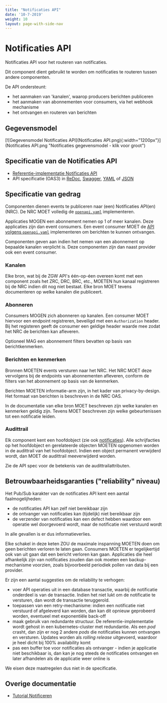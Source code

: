```yaml
---
title: "Notificaties API"
date: '10-7-2019'
weight: 10
layout: page-with-side-nav
---
```

# Notificaties API

Notificaties API voor het routeren van notificaties.

Dit component dient gebruikt te worden om notificaties te routeren tussen
andere componenten.

De API ondersteunt:

* het aanmaken van 'kanalen', waarop producers berichten publiceren
* het aanmaken van abonnementen voor consumers, via het webhook mechanisme
* het ontvangen en routeren van berichten


## Gegevensmodel

[![Gegevensmodel Notificaties API](Notificaties API.png){:width="1200px"}](Notificaties API.png "Notificaties gegevensmodel - klik voor groot")


## Specificatie van de Notificaties API

* [Referentie-implementatie Notificaties API](https://notificaties-api.vng.cloud)
* API specificatie (OAS3) in
  [ReDoc][notificaties-1.0.1-redoc],
  [Swagger][notificaties-1.0.1-swagger],
  [YAML](https://notificaties-api.vng.cloud/api/v1/schema/openapi.yaml) of
  [JSON](https://notificaties-api.vng.cloud/api/v1/schema/openapi.json)

[notificaties-1.0.1-redoc]: /gemma-zaken/content/standaard/notificaties/redoc-1.0.1
[notificaties-1.0.1-swagger]: /gemma-zaken/content/standaard/notificaties/swagger-ui-1.0.1

## Specificatie van gedrag

Componenten dienen events te publiceren naar (een)
Notificaties API(en) (NRC). De NRC MOET volledig de
[`openapi.yaml`](https://notificaties-api.vng.cloud/api/v1/schema/openapi.yaml) implementeren.

Applicaties MOGEN een abonnement nemen op 1 of meer kanalen. Deze applicaties
zijn dan event consumers. Een event consumer MOET de
[API volgens `openapi.yaml`](../../../api-specificatie/nrc/consumer-api/openapi.yaml)
implementeren om berichten te kunnen ontvangen.

Componenten geven aan indien het nemen van een abonnement op bepaalde kanalen
verplicht is. Deze componenten zijn dan naast provider ook een event consumer.

### Kanalen

Elke bron, wat bij de ZGW API's één-op-éen overeen komt met een component
zoals het ZRC, DRC, BRC, etc., MOETEN hun kanaal registreren bij de NRC indien
dit nog niet bestaat. Elke bron MOET tevens documenteren op welke kanalen die
publiceert.

### Abonneren

Consumers MOGEN zich abonneren op kanalen. Een consumer MOET hiervoor een
endpoint registreren, beveiligd met een `Authorization` header. Bij het
registeren geeft de consumer een geldige header waarde mee zodat het NRC de
berichten kan afleveren.

Optioneel MAG een abonnement filters bevatten op basis van berichtkenmerken.

### Berichten en kenmerken

Bronnen MOETEN events versturen naar het NRC. Het NRC MOET deze vervolgens
bij de endpoints van abonnementen afleveren, conform de filters van het
abonnement op basis van de kenmerken.

Berichten MOETEN informatie-arm zijn, in het kader van privacy-by-design. Het
formaat van berichten is beschreven in de NRC OAS.

In de documentatie van elke bron MOET beschreven zijn welke kanalen en
kenmerken geldig zijn. Tevens MOET beschreven zijn welke gebeurtenissen tot
een notificatie leiden.


### Audittrail

Elk component kent een hoofdobject (zie ook [notificaties](#notificaties)).
Alle schrijfacties op het hoofdobject en gerelateerde objecten MOETEN opgenomen
worden in de audittrail van het hoofdobject. Indien een object permanent
verwijderd wordt, dan MOET de audittrail meeverwijderd worden.

Zie de API spec voor de betekenis van de audittrailattributen.

## Betrouwbaarheidsgaranties ("reliability" niveau)

Het Pub/Sub karakter van de notificaties API kent een aantal faalmogelijheden:

* de notificaties API kan zelf niet bereikbaar zijn
* de ontvanger van notificaties kan (tijdelijk) niet bereikbaar zijn
* de verzender van notificaties kan een defect hebben waardoor een operatie wel
  doorgevoerd wordt, maar de notificatie niet verstuurd wordt

In alle gevallen is er dus informatieverlies.

Elke schakel in deze keten ZOU de maximale inspanning MOETEN doen om geen
berichten verloren te laten gaan. Consumers MOETEN er tegelijkertijd ook van
uit gaan dat een bericht verloren kan gaan. Applicaties die heel afhankelijk
zijn van notificaties zouden dan ook moeten een backup-mechanisme voorzien,
zoals bijvoorbeeld periodiek pollen van data bij een provider.

Er zijn een aantal suggesties om de reliability te verhogen:

* voer API operaties uit in een database transactie, waarbij de notificatie
  onderdeel is van de transactie. Indien het niet lukt om de notificatie te
  versturen, dan wordt de transactie teruggerold.
* toepassen van een retry-mechanisme: indien een notificatie niet verstuurd of
  afgeleverd kan worden, dan kan dit opnieuw geprobeerd worden, eventueel met
  exponentiële back-off
* maak gebruik van redundante structuur. De referentie-implementatie wordt
  gehost in een kubernetes-cluster met redundantie. Als een _pod_ crasht, dan
  zijn er nog 2 andere _pods_ die notificaties kunnen ontvangen en versturen.
  Updates worden als _rolling release_ uitgevoerd, waardoor je heel dicht bij
  100% availability komt
* pas een buffer toe voor notificaties als ontvanger - indien je applicatie
  niet beschikbaar is, dan kan je nog steeds de notificaties ontvangen en later
  afhandelen als de applicatie weer online is

We eisen deze maatregelen dus niet in de specificatie.


## Overige documentatie

* [Tutorial Notificeren](../../ontwikkelaars/handleidingen-en-tutorials/notificeren)
